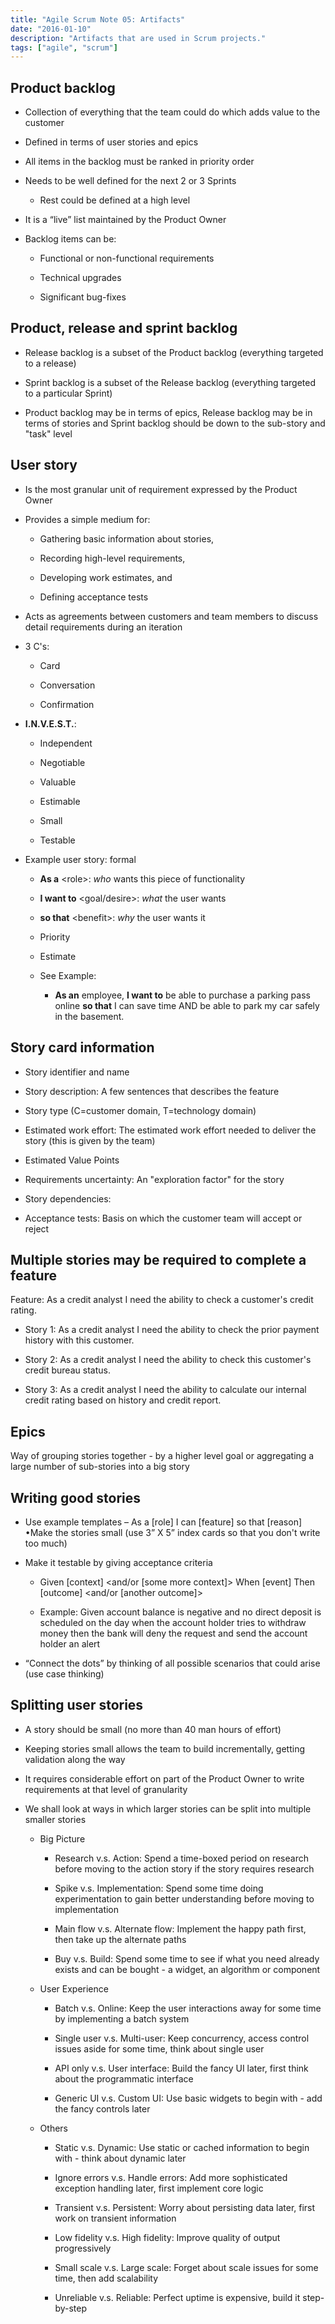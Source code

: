 ```yaml
---
title: "Agile Scrum Note 05: Artifacts"
date: "2016-01-10"
description: "Artifacts that are used in Scrum projects."
tags: ["agile", "scrum"]
---
```


## Product backlog

- Collection of everything that the team could do which adds value to the customer

- Defined in terms of user stories and epics

- All items in the backlog must be ranked in priority order

- Needs to be well defined for the next 2 or 3 Sprints

  - Rest could be defined at a high level

- It is a “live” list maintained by the Product Owner

- Backlog items can be:

  - Functional or non-functional requirements

  - Technical upgrades

  - Significant bug-fixes

## Product, release and sprint backlog

- Release backlog is a subset of the Product backlog (everything targeted to a release)

- Sprint backlog is a subset of the Release backlog (everything targeted to a particular Sprint)

- Product backlog may be in terms of epics, Release backlog may be in terms of stories and Sprint backlog should be down to the sub-story and "task" level

## User story

- Is the most granular unit of requirement expressed by the Product Owner

- Provides a simple medium for:

  - Gathering basic information about stories,

  - Recording high-level requirements,

  - Developing work estimates, and

  - Defining acceptance tests

- Acts as agreements between customers and team members to discuss detail requirements during an iteration

- 3 C's:

  - Card

  - Conversation

  - Confirmation

- **I.N.V.E.S.T.**:

  - Independent

  - Negotiable

  - Valuable

  - Estimable

  - Small

  - Testable

- Example user story: formal

  - **As a** &lt;role&gt;: _who_ wants this piece of functionality

  - **I want to** &lt;goal/desire&gt;: _what_ the user wants

  - **so that** &lt;benefit&gt;: _why_ the user wants it

  - Priority

  - Estimate

  - See Example:

    - **As an** employee, **I want to** be able to purchase a parking pass online **so that** I can save time AND be able to park my car safely in the basement.

## Story card information

- Story identifier and name

- Story description: A few sentences that describes the feature

- Story type (C=customer domain, T=technology domain)

- Estimated work effort: The estimated work effort needed to deliver the story (this is given by the team)

- Estimated Value Points

- Requirements uncertainty: An "exploration factor" for the story

- Story dependencies:

- Acceptance tests: Basis on which the customer team will accept or reject

## Multiple stories may be required to complete a feature

Feature: As a credit analyst I need the ability to check a customer's credit rating.

- Story 1: As a credit analyst I need the ability to check the prior payment history with this customer.

- Story 2: As a credit analyst I need the ability to check this customer's credit bureau status.

- Story 3: As a credit analyst I need the ability to calculate our internal credit rating based on history and credit report.

## Epics

Way of grouping stories together - by a higher level goal or aggregating a large number of sub-stories into a big story

## Writing good stories

- Use example templates – As a [role] I can [feature] so that [reason] •Make the stories small (use 3” X 5” index cards so that you don't write too much)

- Make it testable by giving acceptance criteria

  - Given [context] &lt;and/or [some more context]&gt; When [event] Then [outcome] &lt;and/or [another outcome]&gt;

  - Example: Given account balance is negative and no direct deposit is scheduled on the day when the account holder tries to withdraw money then the bank will deny the request and send the account holder an alert

- “Connect the dots” by thinking of all possible scenarios that could arise (use case thinking)

## Splitting user stories

- A story should be small (no more than 40 man hours of effort)

- Keeping stories small allows the team to build incrementally, getting
  validation along the way

- It requires considerable effort on part of the Product Owner to write requirements at that level of granularity

- We shall look at ways in which larger stories can be split into multiple smaller stories

  - Big Picture

    - Research v.s. Action: Spend a time-boxed period on research before moving to the action story if the story requires research

    - Spike v.s. Implementation: Spend some time doing experimentation to gain better understanding before moving to implementation

    - Main flow v.s. Alternate flow: Implement the happy path first, then take up the alternate paths

    - Buy v.s. Build: Spend some time to see if what you need already exists and can be bought - a widget, an algorithm or component

  - User Experience

    - Batch v.s. Online: Keep the user interactions away for some time by implementing a batch system

    - Single user v.s. Multi-user: Keep concurrency, access control issues aside for some time, think about single user

    - API only v.s. User interface: Build the fancy UI later, first think about the programmatic interface

    - Generic UI v.s. Custom UI: Use basic widgets to begin with - add the fancy controls later

  - Others

    - Static v.s. Dynamic: Use static or cached information to begin with - think about dynamic later

    - Ignore errors v.s. Handle errors: Add more sophisticated exception handling later, first implement core logic

    - Transient v.s. Persistent: Worry about persisting data later, first work on transient information

    - Low fidelity v.s. High fidelity: Improve quality of output progressively

    - Small scale v.s. Large scale: Forget about scale issues for some time, then add scalability

    - Unreliable v.s. Reliable: Perfect uptime is expensive, build it step-by-step
